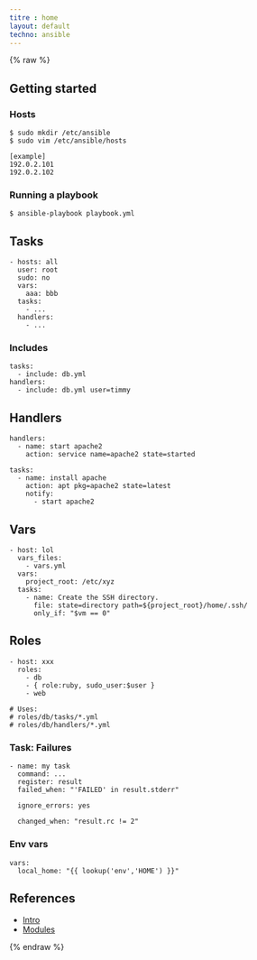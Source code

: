 ```yaml
---
titre : home
layout: default
techno: ansible
---
```


{% raw %}

## Getting started

### Hosts

    $ sudo mkdir /etc/ansible
    $ sudo vim /etc/ansible/hosts

    [example]
    192.0.2.101
    192.0.2.102

### Running a playbook

    $ ansible-playbook playbook.yml

## Tasks

    - hosts: all
      user: root
      sudo: no
      vars:
        aaa: bbb
      tasks:
        - ...
      handlers:
        - ...

### Includes

    tasks:
      - include: db.yml
    handlers:
      - include: db.yml user=timmy

## Handlers

    handlers:
      - name: start apache2
        action: service name=apache2 state=started

    tasks:
      - name: install apache
        action: apt pkg=apache2 state=latest
        notify:
          - start apache2

## Vars

    - host: lol
      vars_files:
        - vars.yml
      vars:
        project_root: /etc/xyz
      tasks:
        - name: Create the SSH directory.
          file: state=directory path=${project_root}/home/.ssh/
          only_if: "$vm == 0"

## Roles

    - host: xxx
      roles:
        - db
        - { role:ruby, sudo_user:$user }
        - web

    # Uses:
    # roles/db/tasks/*.yml
    # roles/db/handlers/*.yml

### Task: Failures

    - name: my task
      command: ...
      register: result
      failed_when: "'FAILED' in result.stderr"

      ignore_errors: yes

      changed_when: "result.rc != 2"

### Env vars

    vars:
      local_home: "{{ lookup('env','HOME') }}"

## References

  * [Intro](http://www.ansibleworks.com/docs/intro_configuration.html)
  * [Modules](http://www.ansibleworks.com/docs/modules.html)

{% endraw %}
